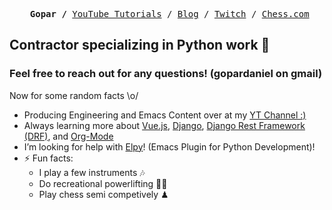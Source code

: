 <p><pre align="center"> <strong>Gopar /</strong> <a href="https://www.youtube.com/channel/UCCRdRbI93UGW0AZttVH3SbA/playlists">YouTube Tutorials</a> / <a href="https://www.pygopar.com/">Blog</a> / <a href="https://www.twitch.tv/gopar">Twitch</a> / <a href="https://www.chess.com/member/goparman">Chess.com</a></pre></p>

<h2>Contractor specializing in Python work 🐍 </h2>
<h3>Feel free to reach out for any questions! (gopardaniel on gmail)</h3>

Now for some random facts \o/
- Producing Engineering and Emacs Content over at my [YT Channel :)](https://www.youtube.com/channel/UCCRdRbI93UGW0AZttVH3SbA/playlists)
- Always learning more about [Vue.js](vuejs.org/), [Django](https://www.djangoproject.com/), [Django Rest Framework (DRF)](https://www.django-rest-framework.org/), and [Org-Mode](https://orgmode.org/)
- I’m looking for help with [Elpy](https://github.com/jorgenschaefer/elpy/)! (Emacs Plugin for Python Development)!
- ⚡ Fun facts: 
  - I play a few instruments 🎶
  - Do recreational powerlifting 🏋️‍♂️
  - Play chess semi competively ♟
